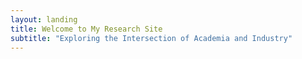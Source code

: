 ```yaml
---
layout: landing
title: Welcome to My Research Site
subtitle: "Exploring the Intersection of Academia and Industry"
---
```


<!-- You can add more content here if desired -->
